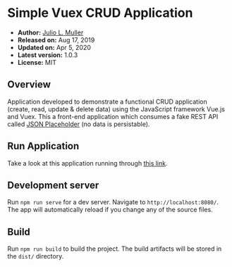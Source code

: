 
# Simple Vuex CRUD Application

- **Author:** [Julio L. Muller](https://github.com/juliolmuller)
- **Released on:** Aug 17, 2019
- **Updated on:** Apr 5, 2020
- **Latest version:** 1.0.3
- **License:** MIT

## Overview

Application developed to demonstrate a functional CRUD application (create, read, update & delete data) using the JavaScript framework Vue.js and Vuex. This a front-end application which consumes a fake REST API called [JSON Placeholder](https://jsonplaceholder.typicode.com/) (no data is persistable).

## Run Application

Take a look at this application running through [this link](https://juliolmuller.github.io/crud-vuex).

## Development server

Run `npm run serve` for a dev server. Navigate to `http://localhost:8080/`. The app will automatically reload if you change any of the source files.

## Build

Run `npm run build` to build the project. The build artifacts will be stored in the `dist/` directory.
